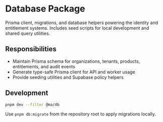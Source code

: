 # Database Package

Prisma client, migrations, and database helpers powering the identity and entitlement systems. Includes seed scripts for local development and shared query utilities.

## Responsibilities

- Maintain Prisma schema for organizations, tenants, products, entitlements, and audit events
- Generate type-safe Prisma client for API and worker usage
- Provide seeding utilities and Supabase policy helpers

## Development

```bash
pnpm dev --filter @ma/db
```

Use `pnpm db:migrate` from the repository root to apply migrations locally.
